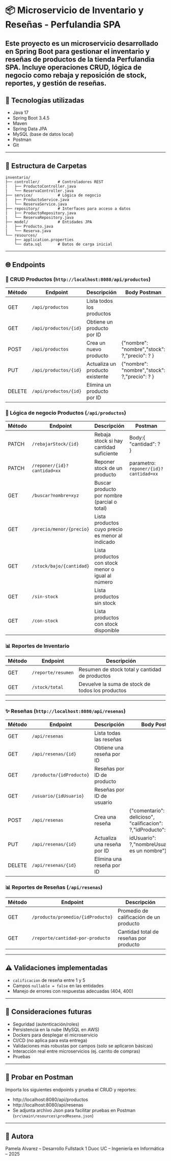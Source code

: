 
# 📦 Microservicio de Inventario y Reseñas - Perfulandia SPA

Este proyecto es un microservicio desarrollado en Spring Boot para gestionar el inventario y reseñas de productos de la tienda Perfulandia SPA.
Incluye operaciones CRUD, lógica de negocio como rebaja y reposición de stock, reportes, y gestión de reseñas.
---

## 🚀 Tecnologías utilizadas

- Java 17
- Spring Boot 3.4.5
- Maven
- Spring Data JPA
- MySQL (base de datos local)
- Postman
- Git
---

## 📁 Estructura de Carpetas

```
inventario/
├── controller/        # Controladores REST
|   ├── ProductoController.java
|   └── ReservaController.java
├── service/           # Lógica de negocio
|   ├── ProductoService.java
|   └── ReservaService.java
├── repository/        # Interfaces para acceso a datos
|   ├── ProductoRepository.java
|   └── ReservaRepository.java
├── model/             # Entidades JPA
|   ├── Producto.java
|   └── Reserva.java
└── resources/
    ├── application.properties
    └── data.sql       # Datos de carga inicial
```
---

## 🌐 Endpoints 

### 🔹 CRUD Productos (`http://localhost:8080/api/productos`)
| Método | Endpoint                     | Descripción                          | Body Postman                                |
|--------|------------------------------|--------------------------------------|---------------------------------------------|
| GET    | `/api/productos`             | Lista todos los productos            |                                             |
| GET    | `/api/productos/{id}`        | Obtiene un producto por ID           |                                             |
| POST   | `/api/productos`             | Crea un nuevo producto               |{"nombre": "nombre","stock": ?,"precio": ? } |
| PUT    | `/api/productos/{id}`        | Actualiza un producto existente      |{"nombre": "nombre","stock": ?,"precio": ? } |
| DELETE | `/api/productos/{id}`        | Elimina un producto por ID           |                                             |

### 🔹 Lógica de negocio Productos (`/api/productos`)
| Método | Endpoint                     | Descripción                                        | Postman                              |
|--------|------------------------------|----------------------------------------------------|--------------------------------------|
| PATCH  | `/rebajarStock/{id}`         | Rebaja stock si hay cantidad suficiente            | Body:{ "cantidad": ?  }              |
| PATCH  | `/reponer/{id}?cantidad=xx`  | Reponer stock de un producto                       | parametro: `reponer/{id}?cantidad=xx`|
| GET    | `/buscar?nombre=xyz`         | Buscar producto por nombre (parcial o total)       |                                      |
| GET    | `/precio/menor/{precio}`     | Lista productos cuyo precio es menor al indicado   |                                      |
| GET    | `/stock/bajo/{cantidad}`     | Lista productos con stock menor o igual al número  |                                      |
| GET    | `/sin-stock`                 | Lista productos sin stock                          |                                      |
| GET    | `/con-stock`                 | Lista productos con stock disponible               |                                      |

### 📊 Reportes de Inventario
| Método | Endpoint                     | Descripción                                     |
|--------|------------------------------|-------------------------------------------------|
| GET    | `/reporte/resumen`           | Resumen de stock total y cantidad de productos  |
| GET    | `/stock/total`               | Devuelve la suma de stock de todos los productos|
---

### ✨ Reseñas (`http://localhost:8080/api/resenas`)
| Método | Endpoint                     | Descripción                 | Body Postman                                                       |
|--------|------------------------------|-----------------------------|--------------------------------------------------------------------|
| GET    | `/api/resenas`               | Lista todas las reseñas     |                                                                    |
| GET    | `/api/resenas/{id}`          | Obtiene una reseña por ID   |                                                                    |
| GET    | `/producto/{idProducto}`     | Reseñas por ID de producto  |                                                                    |
| GET    | `/usuario/{idUsuario}`       | Reseñas por ID de usuario   |                                                                    |
| POST   | `/api/resenas`               | Crea una reseña             |{"comentario": "huele delicioso", "calificacion": ?,"idProducto": ?,|
| PUT    | `/api/resenas/{id}`          | Actualiza una reseña por ID | idUsuario": ?,"nombreUsuario":"Esto es un nombre"}                 |
| DELETE | `/api/resenas/{id}`          | Elimina una reseña por ID   |                                                                    |

### 📊 Reportes de Reseñas (`/api/resenas`)
| Método | Endpoint                              | Descripción                                 |
|--------|---------------------------------------|---------------------------------------------|
| GET    | `/producto/promedio/{idProducto}`     | Promedio de calificación de un producto     |
| GET    | `/reporte/cantidad-por-producto`      | Cantidad total de reseñas por producto      |
---

## ⚠️ Validaciones implementadas

- `calificacion` de reseña entre 1 y 5
- Campos `nullable = false` en las entidades
- Manejo de errores con respuestas adecuadas (404, 400)

---

## 🔐 Consideraciones futuras

- Seguridad (autenticación/roles)
- Persistencia en la nube (MySQL en AWS)
- Dockers para desplegar el microservicio
- CI/CD (no aplica para esta entrega)
- Validaciones más robustas por campos (solo se aplicaron básicas)
- Interacción real entre microservicios (ej. carrito de compras)
- Pruebas

---

## 🧪 Probar en Postman

Importa los siguientes endpoints y prueba el CRUD y reportes:
- http://localhost:8080/api/productos
- http://localhost:8080/api/resenas
- Se adjunta archivo Json para facilitar pruebas en Postman (`src\main\resources\prodResena.json`)

---

## 📌 Autora
Pamela Alvarez – Desarrollo Fullstack 1
Duoc UC – Ingeniería en Informática – 2025

